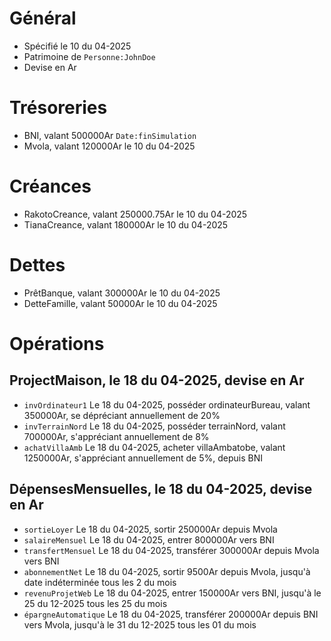 # Général
* Spécifié le 10 du 04-2025
* Patrimoine de `Personne:JohnDoe` 
* Devise en Ar

# Trésoreries
* BNI, valant 500000Ar `Date:finSimulation`
* Mvola, valant 120000Ar le 10 du 04-2025
 
# Créances
* RakotoCreance, valant 250000.75Ar le 10 du 04-2025
* TianaCreance, valant 180000Ar le 10 du 04-2025

# Dettes
* PrêtBanque, valant 300000Ar le 10 du 04-2025
* DetteFamille, valant 50000Ar le 10 du 04-2025

# Opérations
## ProjectMaison, le 18 du 04-2025, devise en Ar
* `invOrdinateur1` Le 18 du 04-2025, posséder ordinateurBureau, valant 350000Ar, se dépréciant annuellement de 20%
* `invTerrainNord` Le 18 du 04-2025, posséder terrainNord, valant 700000Ar, s'appréciant annuellement de 8%
* `achatVillaAmb` Le 18 du 04-2025, acheter villaAmbatobe, valant 1250000Ar, s'appréciant annuellement de 5%, depuis BNI

## DépensesMensuelles, le 18 du 04-2025, devise en Ar
* `sortieLoyer` Le 18 du 04-2025, sortir 250000Ar depuis Mvola
* `salaireMensuel` Le 18 du 04-2025, entrer 800000Ar vers BNI
* `transfertMensuel` Le 18 du 04-2025, transférer 300000Ar depuis Mvola vers BNI
* `abonnementNet` Le 18 du 04-2025, sortir 9500Ar depuis Mvola, jusqu'à date indéterminée tous les 2 du mois
* `revenuProjetWeb` Le 18 du 04-2025, entrer 150000Ar vers BNI, jusqu'à le 25 du 12-2025 tous les 25 du mois
* `épargneAutomatique` Le 18 du 04-2025, transférer 200000Ar depuis BNI vers Mvola, jusqu'à le 31 du 12-2025 tous les 01 du mois

